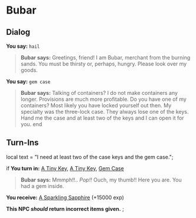 # Bubar
## Dialog

**You say:** `hail`



>**Bubar says:** Greetings, friend! I am Bubar, merchant from the burning sands. You must be thirsty or, perhaps, hungry. Please look over my goods.

**You say:** `gem case`



>**Bubar says:** Talking of containers? I do not make containers any longer. Provisions are much more profitable. Do you have one of my containers? Most likely you have locked yourself out then. My specialty was the three-lock case. They always lose one of the keys. Hand me the case and at least two of the keys and I can open it for you.
end

## Turn-Ins



local text = "I need at least two of the case keys and the gem case.";


if **You turn in:** [A Tiny Key](/item/12351), [A Tiny Key](/item/12352), [Gem Case](/item/12350)


>**Bubar says:** Mmmph!!.. *Pop!!* Ouch, my thumb!! Here you are. You had a gem inside.


 **You receive:**  [A Sparkling Sapphire](/item/12349) (+15000 exp)

**This NPC *should* return incorrect items given.**
; 
 